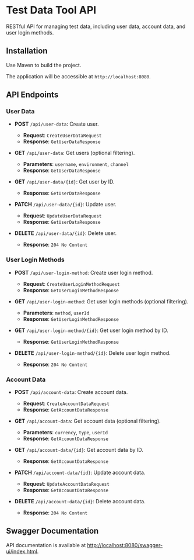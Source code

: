 # Test Data Tool API

RESTful API for managing test data, including user data, account data, and user login methods.

## Installation

Use Maven to build the project.

The application will be accessible at `http://localhost:8080`.

## API Endpoints

### User Data

- **POST** `/api/user-data`: Create user.
    - **Request**: `CreateUserDataRequest`
    - **Response**: `GetUserDataResponse`

- **GET** `/api/user-data`: Get users (optional filtering).
    - **Parameters**: `username`, `environment`, `channel`
    - **Response**: `GetUserDataResponse`

- **GET** `/api/user-data/{id}`: Get user by ID.
    - **Response**: `GetUserDataResponse`

- **PATCH** `/api/user-data/{id}`: Update user.
    - **Request**: `UpdateUserDataRequest`
    - **Response**: `GetUserDataResponse`

- **DELETE** `/api/user-data/{id}`: Delete user.
    - **Response**: `204 No Content`

### User Login Methods

- **POST** `/api/user-login-method`: Create user login method.
    - **Request**: `CreateUserLoginMethodRequest`
    - **Response**: `GetUserLoginMethodResponse`

- **GET** `/api/user-login-method`: Get user login methods (optional filtering).
    - **Parameters**: `method`, `userId`
    - **Response**: `GetUserLoginMethodResponse`

- **GET** `/api/user-login-method/{id}`: Get user login method by ID.
    - **Response**: `GetUserLoginMethodResponse`

- **DELETE** `/api/user-login-method/{id}`: Delete user login method.
    - **Response**: `204 No Content`

### Account Data

- **POST** `/api/account-data`: Create account data.
    - **Request**: `CreateAccountDataRequest`
    - **Response**: `GetAccountDataResponse`

- **GET** `/api/account-data`: Get account data (optional filtering).
    - **Parameters**: `currency`, `type`, `userId`
    - **Response**: `GetAccountDataResponse`

- **GET** `/api/account-data/{id}`: Get account data by ID.
    - **Response**: `GetAccountDataResponse`

- **PATCH** `/api/account-data/{id}`: Update account data.
  - **Request**: `UpdateAccountDataRequest`
  - **Response**: `GetAccountDataResponse`

- **DELETE** `/api/account-data/{id}`: Delete account data.
    - **Response**: `204 No Content`

## Swagger Documentation

API documentation is available at [http://localhost:8080/swagger-ui/index.html](http://localhost:8080/swagger-ui/index.html).

